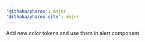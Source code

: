 ```yaml
---
'@ithaka/pharos': major
'@ithaka/pharos-site': major
---
```


Add new color tokens and use them in alert component

